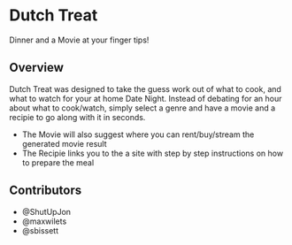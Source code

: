 # Dutch Treat

Dinner and a Movie at your finger tips!

## Overview

Dutch Treat was designed to take the guess work out of what to cook, and what to watch for your at home Date Night. Instead of debating for an hour about what to cook/watch, simply select a genre and have a movie and a recipie to go along with it in seconds.

- The Movie will also suggest where you can rent/buy/stream the generated movie result
- The Recipie links you to the a site with step by step instructions on how to prepare the meal

## Contributors

- @ShutUpJon
- @maxwilets
- @sbissett


